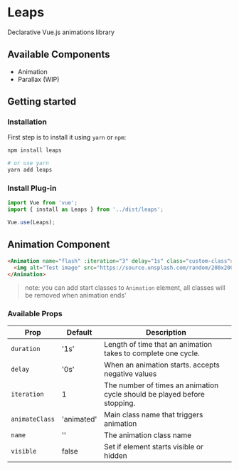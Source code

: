 # Leaps

Declarative Vue.js animations library

## Available Components

* Animation
* Parallax (WIP)

## Getting started

### Installation

First step is to install it using `yarn` or `npm`:

```bash
npm install leaps

# or use yarn
yarn add leaps
```

### Install Plug-in

```js
import Vue from 'vue';
import { install as Leaps } from '../dist/leaps';

Vue.use(Leaps);
```

## Animation Component

```html
<Animation name="flash" :iteration="3" delay="1s" class="custom-class">
  <img alt="Test image" src="https://source.unsplash.com/random/200x200">
</Animation>
```

> note: you can add start classes to `Animation` element, all classes will be removed when animation ends'

### Available Props

|Prop          |Default|Description|
|--------------|-------|-----------|
|`duration`    |'1s'   |Length of time that an animation takes to complete one cycle.|
|`delay`       |'0s'   |When an animation starts. accepts negative values |
|`iteration`   |1      |The number of times an animation cycle should be played before stopping.|
|`animateClass`|'animated'|Main class name that triggers animation|
|`name`        |''     |The animation class name|
|`visible`     |false  |Set if element starts visible or hidden|
